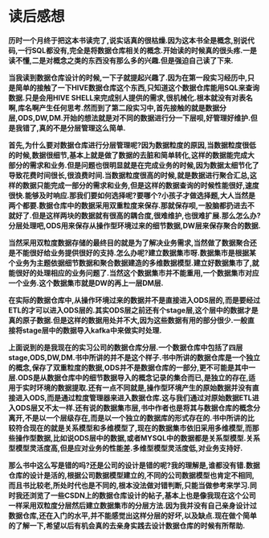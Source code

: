 # 读后感想
**历时一个月终于把这本书读完了,说实话真的很枯燥.因为这本书全是概念,别说代码,一行SQL都没有,完全是将数据仓库相关的概念.开始读的时候真的很头疼.一是读不懂,二是对概念之类的东西没有那么多的兴趣.但是强迫自己读了下来.**

**当我读到数据仓库设计的时候,一下子就提起兴趣了.因为在第一段实习经历中,只是简单的接触了一下HIVE数据仓库这个东西,只知道这个数据仓库能用SQL来查询数据.只是会用HIVE SHELL来完成别人提供的需求,很机械化.根本就没有对表名啊,库名啊产生任何思考.然而到了第二段实习中,首先接触的就是数据分层,ODS,DW,DM.开始的想法就是对不同的数据进行分一下层呗,好管理好维护.但是我错了,真的不是分层管理这么简单.**

**首先,为什么要对数据仓库进行分层管理呢?因为数据粒度的原因,当数据粒度很低的时候,数据很细节,基本上就是做了数据的去脏和简单转化,这样的数据能完成大部分的需求和业务.但是问题也很明显就是在完成业务的时候,因为数据太细节化了导致花费时间很长,很浪费时间.当数据粒度很高的时候,就是数据进行聚合汇总,这样的数据只能完成一部分的需求和业务,但是这样的数据查询的时候性能很好,速度很快.能够及时响应.那我们要如何选择呢?要哪个?小孩子才做选择题,大人当然是两个都要.数据仓库中的数据采用双重粒度来保存.那就保存呗,一股脑都扔进去不就好了.但是这样两块的数据就有很高的耦合度,很难维护,也很难扩展.那么怎么办?分层处理吧,ODS用来保存从操作型环境过来的细节数据,DW层来保存聚合的数据.**

**当然采用双粒度数据存储的最终目的就是为了解决业务需求,当然做了数据聚合还是不能很好给业务提供很好的支持.怎么办呢?建立数据集市呀.数据集市是根据某个业务为主题依据细节数据和聚合数据建造的多维数据模型.建立好数据集市了,就能很好的处理相应的业务问题了.当然这个数据集市并不能重用,一个数据集市对应一个业务.这个数据集市就是DW的再上一层DM层.**

**在实际的数据仓库中,从操作环境过来的数据并不是直接进入ODS层的,而是要经过ETL的才可以进入ODS层的.其实ODS层之前还有个stage层,这个层中的数据才是真的原子数据.但是这样的数据用处并不大,因为这些数据有用的部分很少.一般直接将stage层中的数据导入kafka中来做实时处理.**

**上面说到的是我现在的实习公司的数据仓库分层.一个数据仓库中包括了四层stage,ODS,DW,DM.书中所讲的并不是这个样子.书中所讲的数据仓库是一个独立的概念,保存了双重粒度的数据,ODS并不是数据仓库的一部分,更不可能是其中一层.ODS是从数据仓库中的细节数据导入的概念记录的集合而已,是独立的存在,适用于实时环境的数据提取.还有一点不同就是,操作型环境产生的原始数据并没有直接进入ODS,而是通过粒度管理器来进入数据仓库.这与我们通过对原始数据ETL进入ODS层又不太一样.还有说的数据集市层,书中作者也是将其与数据仓库的概念分离开,不是以一个层级存在,而是以一个独立的数据库的形式存在的.书中所讲的比较符合现在的就是关系模型和多维模型了,现在的数据集市依旧采用多维模型,而那些操作型数据,比如说ODS层中的数据,或者MYSQL中的数据都是关系型模型.关系型模型灵活度高,但是应对业务的性能差.多维型模型灵活度低,对业务支持好.**

**那么书中这么写是错的吗?还是公司的设计是错的呢?我的理解是,谁都没有错.数据仓库的设计是活的,根据公司数据模型建立的,不同的公司数据模型也肯定不相同,而且书比较老,所处时代也是不同的,根本没法做对错判断,只能当做参考来学习.同时我还浏览了一些CSDN上的数据仓库设计的帖子,基本上也是像我现在这个公司一样采用双粒度分层然后建立数据集市的分层方法.因为我并没有自己亲身设计过数据仓库,还在入门的水平,并不能感觉出这样分层的好坏,以及缺点.现在做个简单的了解一下,希望以后有机会真的去亲身实践去设计数据仓库的时候有所帮助.**